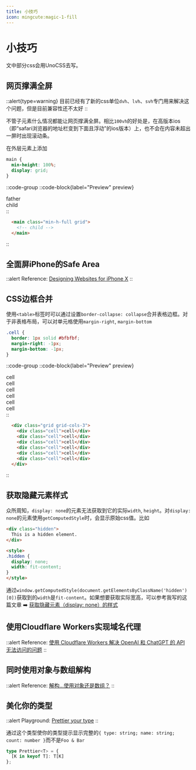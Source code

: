 ```yaml
---
title: 小技巧
icon: mingcute:magic-1-fill
---
```


# 小技巧

文中部分css会用UnoCSS去写。

## 网页撑满全屏

::alert{type=warning}
目前已经有了新的css单位`dvh`、`lvh`、`svh`专门用来解决这个问题，但是目前兼容性还不太好
::

不管子元素什么情况都能让网页撑满全屏。相比`100vh`的好处是，在高版本ios（即“safari浏览器的地址栏变到下面且浮动”的ios版本）上，也不会在内容未超出一屏时出现滚动条。

在外层元素上添加
```css
main {
  min-height: 100%;
  display: grid;
}
```
::code-group
  ::code-block{label="Preview" preview}
    <main class="bg-yellow p-3">
      father
      <div class="bg-gray">child</div>
    </main>
  ::
  ```html [Code]
    <main class="min-h-full grid">
      <!-- child -->
    </main>
  ```
::

## 全面屏iPhone的Safe Area

::alert
Reference: [Designing Websites for iPhone X](https://webkit.org/blog/7929/designing-websites-for-iphone-x/)
::

## CSS边框合并

使用`<table>`标签时可以通过设置`border-collapse: collapse`合并表格边框。对于非表格布局，可以对单元格使用`margin-right`, `margin-bottom`
```css
.cell {
  border: 1px solid #bfbfbf;
  margin-right: -1px;
  margin-bottom: -1px;
}
```
::code-group
  ::code-block{label="Preview" preview}
    <div class="grid grid-cols-3">
      <div class="b-1 b-solid b-[#bfbfbf] -m-r-1px -m-b-1px">cell</div>
      <div class="b-1 b-solid b-[#bfbfbf] -m-r-1px -m-b-1px">cell</div>
      <div class="b-1 b-solid b-[#bfbfbf] -m-r-1px -m-b-1px">cell</div>
      <div class="b-1 b-solid b-[#bfbfbf] -m-r-1px -m-b-1px">cell</div>
      <div class="b-1 b-solid b-[#bfbfbf] -m-r-1px -m-b-1px">cell</div>
      <div class="b-1 b-solid b-[#bfbfbf] -m-r-1px -m-b-1px">cell</div>
    </div>
  ::
  ```html [Code]
    <div class="grid grid-cols-3">
      <div class="cell">cell</div>
      <div class="cell">cell</div>
      <div class="cell">cell</div>
      <div class="cell">cell</div>
      <div class="cell">cell</div>
      <div class="cell">cell</div>
    </div>
  ```
::

## 获取隐藏元素样式

众所周知，`display: none`的元素无法获取到它的实际`width`, `height`。对`display: none`的元素使用`getComputedStyle`时，会显示原始css值。比如
```html
<div class="hidden">
  This is a hidden element.
</div>

<style>
.hidden {
  display: none;
  width: fit-content;
}
</style>
```
通过`window.getComputedStyle(document.getElementsByClassName('hidden')[0])`获取到的`width`是`fit-content`。如果想要获取实际宽高，可以参考我写的这篇文章 ➡️ [获取隐藏元素（display: none）的样式](/blog/front-end/getting-styles-of-elements-with-display-none)

## 使用Cloudflare Workers实现域名代理

::alert
Reference: [使用 Cloudflare Workers 解决 OpenAI 和 ChatGPT 的 API 无法访问的问题](https://github.com/noobnooc/noobnooc/discussions/9)
::

## 同时使用对象与数组解构

::alert
Reference: [解构...使用对象还是数组？](https://antfu.me/posts/destructuring-with-object-or-array)
::

## 美化你的类型

::alert
Playground: [Prettier your type](https://www.typescriptlang.org/zh/play?#code/C4TwDgpgBAYg9nKBeKBvAsAKClUkBcUAzsAE4CWAdgOYDcWOlAhgLYSEkU32YC+WWPNABCTUsjQMoAYzgBXSsEKU5LAEYRSPfpkHhoAYTgsJ8RADIoorQMxCoABVIRgwcpoA8AFQB8EjNhQANoA0lBUUADWECBwAGZQXgC6hF6hSVg6epCJECQSTi5unkYsPkA)
::

通过这个类型使你的类型提示显示完整的`{ type: string; name: string; count: number }`而不是`Foo & Bar`

```ts
type Prettier<T> = {
  [K in keyof T]: T[K]
};
```
